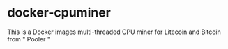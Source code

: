 # docker-cpuminer
This is a Docker images multi-threaded CPU miner for Litecoin and Bitcoin from " Pooler "
